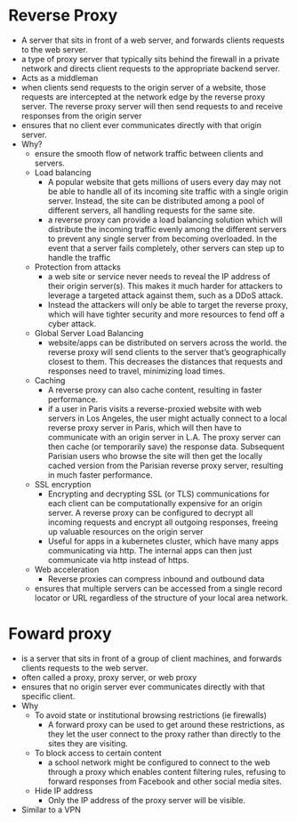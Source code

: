 # Reverse Proxy

- A server that sits in front of a web server, and forwards clients requests to the web server.
- a type of proxy server that typically sits behind the firewall in a private network and directs client requests to the appropriate backend server.
- Acts as a middleman
- when clients send requests to the origin server of a website, those requests are intercepted at the network edge by the reverse proxy server. The reverse proxy server will then send requests to and receive responses from the origin server
- ensures that no client ever communicates directly with that origin server.
- Why?
  -  ensure the smooth flow of network traffic between clients and servers.
  - Load balancing
    - A popular website that gets millions of users every day may not be able to handle all of its incoming site traffic with a single origin server. Instead, the site can be distributed among a pool of different servers, all handling requests for the same site.
    - a reverse proxy can provide a load balancing solution which will distribute the incoming traffic evenly among the different servers to prevent any single server from becoming overloaded. In the event that a server fails completely, other servers can step up to handle the traffic
  - Protection from attacks
    - a web site or service never needs to reveal the IP address of their origin server(s). This makes it much harder for attackers to leverage a targeted attack against them, such as a DDoS attack.
    - Instead the attackers will only be able to target the reverse proxy, which will have tighter security and more resources to fend off a cyber attack.
  - Global Server Load Balancing
    - website/apps can be distributed on servers across the world. the reverse proxy will send clients to the server that’s geographically closest to them. This decreases the distances that requests and responses need to travel, minimizing load times.
  - Caching
    - A reverse proxy can also cache content, resulting in faster performance.
    - if a user in Paris visits a reverse-proxied website with web servers in Los Angeles, the user might actually connect to a local reverse proxy server in Paris, which will then have to communicate with an origin server in L.A. The proxy server can then cache (or temporarily save) the response data. Subsequent Parisian users who browse the site will then get the locally cached version from the Parisian reverse proxy server, resulting in much faster performance.
  - SSL encryption
    -  Encrypting and decrypting SSL (or TLS) communications for each client can be computationally expensive for an origin server. A reverse proxy can be configured to decrypt all incoming requests and encrypt all outgoing responses, freeing up valuable resources on the origin server
    - Useful for apps in a kubernetes cluster, which have many apps communicating via http. The internal apps can then just communicate via http instead of https.
  - Web acceleration
    -  Reverse proxies can compress inbound and outbound data
  - ensures that multiple servers can be accessed from a single record locator or URL regardless of the structure of your local area network.



# Foward proxy

-  is a server that sits in front of a group of client machines, and forwards clients requests to the web server.
- often called a proxy, proxy server, or web proxy
- ensures that no origin server ever communicates directly with that specific client.
- Why
  - To avoid state or institutional browsing restrictions (ie firewalls)
    - A forward proxy can be used to get around these restrictions, as they let the user connect to the proxy rather than directly to the sites they are visiting.
  - To block access to certain content
    - a school network might be configured to connect to the web through a proxy which enables content filtering rules, refusing to forward responses from Facebook and other social media sites.
  - Hide IP address
    - Only the IP address of the proxy server will be visible.
- Similar to a VPN
